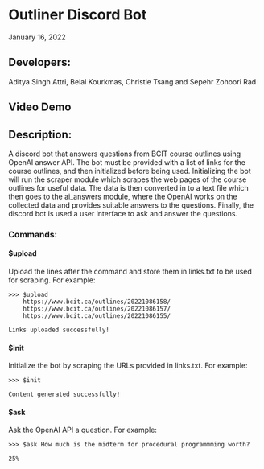# Outliner Discord Bot
January 16, 2022

## Developers: 
Aditya Singh Attri, Belal Kourkmas, Christie Tsang and Sepehr Zohoori Rad

## Video Demo


## Description:
A discord bot that answers questions from BCIT course outlines using
OpenAI answer API. The bot must be provided with a list of links for 
the course outlines, and then initialized before being used. Initializing 
the bot will run the scraper module which scrapes the web pages of the 
course outlines for useful data. The data is then converted in to a 
text file which then goes to the ai_answers module, where the OpenAI 
works on the collected data and provides suitable answers to the questions.
Finally, the discord bot is used a user interface to ask and answer the questions.


### Commands:  
#### $upload  
Upload the lines after the command and store them in links.txt to be used for scraping.
For example:
```
>>> $upload
    https://www.bcit.ca/outlines/20221086158/
    https://www.bcit.ca/outlines/20221086157/
    https://www.bcit.ca/outlines/20221086155/
  
Links uploaded successfully!
```
#### $init
Initialize the bot by scraping the URLs provided in links.txt. For example:
```
>>> $init

Content generated successfully!
```
#### $ask
Ask the OpenAI API a question. For example:
```
>>> $ask How much is the midterm for procedural programmming worth?

25%
```
